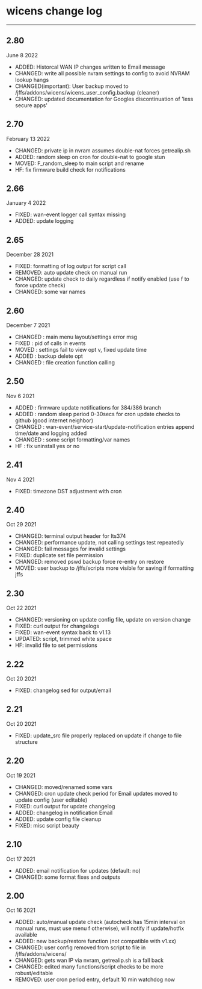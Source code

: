 # wicens change log
-----------------
## 2.80
June 8 2022
* ADDED: Historcal WAN IP changes written to Email message 
* CHANGED: write all possible nvram settings to config to avoid NVRAM lookup hangs 
* CHANGED(important): User backup moved to /jffs/addons/wicens/wicens_user_config.backup (cleaner)
* CHANGED: updated documentation for Googles discontinuation of 'less secure apps'
## 2.70
February 13 2022
* CHANGED: private ip in nvram assumes double-nat forces getrealip.sh
* ADDED: random sleep on cron for double-nat to google stun
* MOVED: F_random_sleep to main script and rename
* HF: fix firmware build check for notifications
## 2.66
January 4 2022
* FIXED: wan-event logger call syntax missing
* ADDED: update logging
## 2.65
December 28 2021
* FIXED: formatting of log output for script call
* REMOVED: auto update check on manual run
* CHANGED: update check to daily regardless if notify enabled (use f to force update check)
* CHANGED: some var names
## 2.60
December 7 2021
* CHANGED : main menu layout/settings error msg
* FIXED : pid of calls in events
* MOVED : settings fail to view opt v, fixed update time
* ADDED : backup delete opt
* CHANGED : file creation function calling
## 2.50
Nov 6 2021
* ADDED : firmware update notifications for 384/386 branch
* ADDED : random sleep period 0-30secs for cron update checks to github (good internet neighbor)
* CHANGED : wan-event/service-start/update-notification entries append time/date and logging added
* CHANGED : some script formatting/var names
* HF : fix uninstall yes or no
## 2.41
Nov 4 2021
* FIXED: timezone DST adjustment with cron
## 2.40
Oct 29 2021
* CHANGED: terminal output header for lts374
* CHANGED: performance update, not calling settings test repeatedly
* CHANGED: fail messages for invalid settings
* FIXED: duplicate set file permission
* CHANGED: removed pswd backup force re-entry on restore
* MOVED: user backup to /jffs/scripts  more visible for saving if formatting jffs
## 2.30 
Oct 22 2021
* CHANGED: versioning on update config file, update on version change
* FIXED: curl output for changelogs
* FIXED: wan-event syntax back to v1.13
* UPDATED: script, trimmed white space
* HF: invalid file to set permissions
## 2.22
Oct 20 2021
* FIXED: changelog sed for output/email
## 2.21
Oct 20 2021
* FIXED: update_src file properly replaced on update if change to file structure
## 2.20
Oct 19 2021
* CHANGED: moved/renamed some vars
* CHANGED: cron update check period for Email updates moved to update config (user editable)
* FIXED: curl output for update changelog
* ADDED: changelog in notification Email
* ADDED: update config file cleanup
* FIXED: misc script beauty
## 2.10  
Oct 17 2021
* ADDED: email notification for updates (default: no)
* CHANGED: some format fixes and outputs
## 2.00  
Oct 16 2021
* ADDED: auto/manual update check (autocheck has 15min interval on manual runs, must use menu f otherwise), 
will notify if update/hotfix available
* ADDED: new backup/restore function (not compatible with v1.xx)
* CHANGED: user config removed from script to file in /jffs/addons/wicens/
* CHANGED: gets wan IP via nvram, getrealip.sh is a fall back
* CHANGED: edited many functions/script checks to be more robust/editable
* REMOVED: user cron period entry, default 10 min watchdog now
## 
